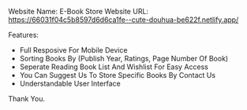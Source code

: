 Website Name: E-Book Store
Website URL: https://66031f04c5b8597d6d6ca1fe--cute-douhua-be622f.netlify.app/

Features:

- Full Resposive For Mobile Device
- Sorting Books By (Publish Year, Ratings, Page Number Of Book)
- Seperate Reading Book List And Wishlist For Easy Access
- You Can Suggest Us To Store Specific Books By Contact Us
- Understandable User Interface

Thank You.
